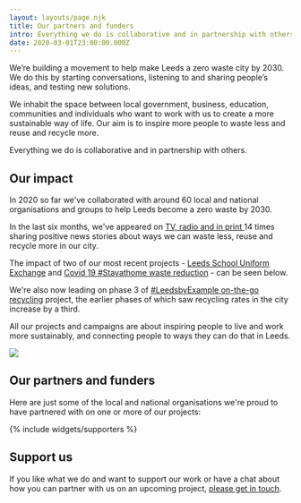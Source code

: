 ```yaml
---
layout: layouts/page.njk
title: Our partners and funders
intro: Everything we do is collaborative and in partnership with others.
date: 2020-03-01T23:00:00.000Z
---
```

We’re building a movement to help make Leeds a zero waste city by 2030.  We do this by starting conversations, listening to and sharing people’s ideas, and testing new solutions.

We inhabit the space between local government, business, education, communities and individuals who want to work with us to create a more sustainable way of life.  Our aim is to inspire more people to waste less and reuse and recycle more.

Everything we do is collaborative and in partnership with others.

## Our impact

In 2020 so far we've collaborated with around 60 local and national organisations and groups to help Leeds become a zero waste by 2030. 

In the last six months, we've appeared on [TV, radio and in print ](https://www.zerowasteleeds.org.uk/posts/media-coverage/)14 times sharing positive news stories about ways we can waste less, reuse and recycle more in our city.

The impact of two of our most recent projects - [Leeds School Uniform Exchange](https://www.zerowasteleeds.org.uk/posts/reflecting-on-two-months-of-leeds-school-uniform-exchange/) and [Covid 19 #Stayathome waste reduction](https://www.zerowasteleeds.org.uk/posts/reflections-on-running-our-social-enterprise-during-covid-19/) - can be seen below. 

We're also now leading on phase 3 of [\#LeedsbyExample on-the-go recycling](https://www.zerowasteleeds.org.uk/posts/leedsbyexample-on-the-go-recycling/) project, the earlier phases of which saw recycling rates in the city increase by a third.

All our projects and campaigns are about inspiring people to live and work more sustainably, and connecting people to ways they can do that in Leeds.

![](/uploads/school-uniform-impact-cover.jpg)

<!--EndFragment-->

## Our partners and funders

Here are just some of the local and national organisations we're proud to have partnered with on one or more of our projects:

{% include widgets/supporters %}

## Support us

If you like what we do and want to support our work or have a chat about how you can partner with us on an upcoming project, [please get in touch](mailto:info@zerowasteleeds.org.uk).